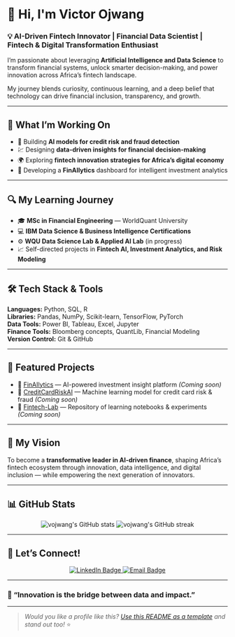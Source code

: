 # 👋 Hi, I'm Victor Ojwang

### 💡 AI-Driven Fintech Innovator | Financial Data Scientist | Fintech & Digital Transformation Enthusiast

I’m passionate about leveraging **Artificial Intelligence and Data Science** to transform financial systems, unlock smarter decision-making, and power innovation across Africa’s fintech landscape.

My journey blends curiosity, continuous learning, and a deep belief that technology can drive financial inclusion, transparency, and growth.

---

## 🚀 What I’m Working On
- 🧠 Building **AI models for credit risk and fraud detection**
- 💹 Designing **data-driven insights for financial decision-making**
- 🌍 Exploring **fintech innovation strategies for Africa’s digital economy**
- 🧩 Developing a **FinAIlytics** dashboard for intelligent investment analytics

---

## 🔍 My Learning Journey
- 🎓 **MSc in Financial Engineering** — WorldQuant University  
- 💻 **IBM Data Science & Business Intelligence Certifications**  
- ⚙️ **WQU Data Science Lab & Applied AI Lab** (in progress)  
- 📈 Self-directed projects in **Fintech AI, Investment Analytics, and Risk Modeling**

---

## 🛠️ Tech Stack & Tools
**Languages:** Python, SQL, R  
**Libraries:** Pandas, NumPy, Scikit-learn, TensorFlow, PyTorch  
**Data Tools:** Power BI, Tableau, Excel, Jupyter  
**Finance Tools:** Bloomberg concepts, QuantLib, Financial Modeling  
**Version Control:** Git & GitHub

---

## 🧩 Featured Projects
- 🔹 [FinAIlytics](https://github.com/vojwang/FinAIlytics) — AI-powered investment insight platform *(Coming soon)*
- 🔹 [CreditCardRiskAI](https://github.com/vojwang/CreditCardRiskAI) — Machine learning model for credit card risk & fraud *(Coming soon)*
- 🔹 [Fintech-Lab](https://github.com/vojwang/Fintech-Lab) — Repository of learning notebooks & experiments *(Coming soon)*

---

## 🌟 My Vision
To become a **transformative leader in AI-driven finance**, shaping Africa’s fintech ecosystem through innovation, data intelligence, and digital inclusion — while empowering the next generation of innovators.

---

## 📊 GitHub Stats
<p align="center">
  <img src="https://github-readme-stats.vercel.app/api?username=vojwang&show_icons=true&theme=radical" alt="vojwang's GitHub stats" />
  <img src="https://github-readme-streak-stats.herokuapp.com/?user=vojwang&theme=radical" alt="vojwang's GitHub streak" />
</p>

---

## 🤝 Let’s Connect!
<p align="center">
  <a href="https://www.linkedin.com/in/victor-ojwang-63116626a" target="_blank">
    <img src="https://img.shields.io/badge/LinkedIn-Connect-blue?style=for-the-badge&logo=linkedin" alt="LinkedIn Badge" />
  </a>
  <a href="mailto:victorojwang75@gmail.com">
    <img src="https://img.shields.io/badge/Email-Contact-red?style=for-the-badge&logo=gmail" alt="Email Badge" />
  </a>
</p>

---

### 💬 “Innovation is the bridge between data and impact.”

---

> *Would you like a profile like this? [Use this README as a template](https://github.com/vojwang/vojwang/blob/main/README.md) and stand out too!* ⭐
